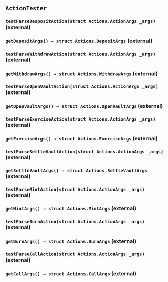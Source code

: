 ## `ActionTester`

### `testParseDespositAction(struct Actions.ActionArgs _args)` (external)

### `getDepositArgs() → struct Actions.DepositArgs` (external)

### `testParseWithdrawAction(struct Actions.ActionArgs _args)` (external)

### `getWithdrawArgs() → struct Actions.WithdrawArgs` (external)

### `testParseOpenVaultAction(struct Actions.ActionArgs _args)` (external)

### `getOpenVaultArgs() → struct Actions.OpenVaultArgs` (external)

### `testParseExerciseAction(struct Actions.ActionArgs _args)` (external)

### `getExerciseArgs() → struct Actions.ExerciseArgs` (external)

### `testParseSettleVaultAction(struct Actions.ActionArgs _args)` (external)

### `getSettleVaultArgs() → struct Actions.SettleVaultArgs` (external)

### `testParseMintAction(struct Actions.ActionArgs _args)` (external)

### `getMintArgs() → struct Actions.MintArgs` (external)

### `testParseBurnAction(struct Actions.ActionArgs _args)` (external)

### `getBurnArgs() → struct Actions.BurnArgs` (external)

### `testParseCallAction(struct Actions.ActionArgs _args)` (external)

### `getCallArgs() → struct Actions.CallArgs` (external)
